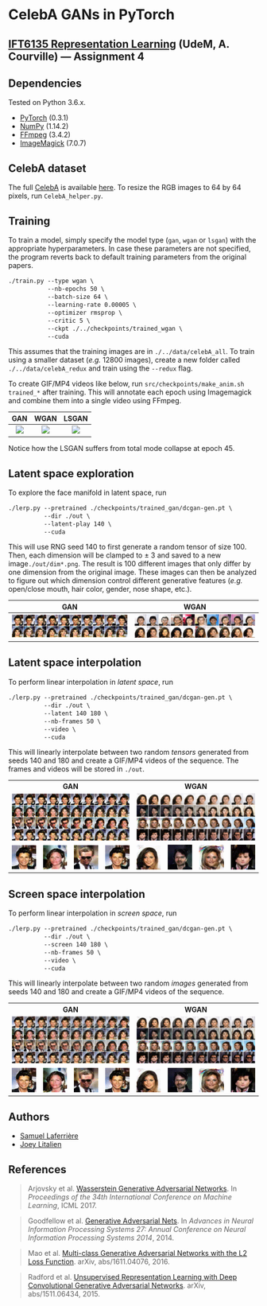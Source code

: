 # CelebA GANs in PyTorch
## [IFT6135 Representation Learning](https://ift6135h18.wordpress.com) (UdeM, A. Courville) &mdash; Assignment 4

## Dependencies
Tested on Python 3.6.x.
* [PyTorch](http://pytorch.org/) (0.3.1)
* [NumPy](http://www.numpy.org/) (1.14.2)
* [FFmpeg](https://www.ffmpeg.org) (3.4.2)
* [ImageMagick](https://www.imagemagick.org/script/index.php) (7.0.7)


## CelebA dataset
The full [CelebA](http://mmlab.ie.cuhk.edu.hk/projects/CelebA.html) is available [here](https://drive.google.com/open?id=1p6WtrxprsjsiedQJkKVoiqvdrP1m9BuF). To resize the RGB images to 64 by 64 pixels, run `CelebA_helper.py`.

## Training
To train a model, simply specify the model type (`gan`, `wgan` or `lsgan`) with the appropriate hyperparameters. In case these parameters are not specified, the program reverts back to default training parameters from the original papers.

```
./train.py --type wgan \
           --nb-epochs 50 \
           --batch-size 64 \
           --learning-rate 0.00005 \
           --optimizer rmsprop \
           --critic 5 \
           --ckpt ./../checkpoints/trained_wgan \
           --cuda
```

This assumes that the training images are in `./../data/celebA_all`. To train using a smaller dataset (*e.g.* 12800 images), create a new folder called `./../data/celebA_redux` and train using the `--redux` flag.

To create GIF/MP4 videos like below, run `src/checkpoints/make_anim.sh trained_*` after training. This will annotate each epoch using Imagemagick and combine them into a single video using FFmpeg.

GAN | WGAN | LSGAN 
:--------------------------------------------:|:------------------------------------------------:|:------------------------------------------------:
![](src/checkpoints/trained_gan/gan_anim.gif) | ![](src/checkpoints/trained_wgan/wgan_anim.gif) | ![](src/checkpoints/trained_lsgan/lsgan_anim.gif)

Notice how the LSGAN suffers from total mode collapse at epoch 45.

## Latent space exploration

To explore the face manifold in latent space, run
```
./lerp.py --pretrained ./checkpoints/trained_gan/dcgan-gen.pt \
          --dir ./out \
          --latent-play 140 \
          --cuda
```

This will use RNG seed 140 to first generate a random tensor of size 100. Then, each dimension will be clamped to &pm; 3 and saved to a new image`./out/dim*.png`. The result is 100 different images that only differ by one dimension from the original image. These images can then be analyzed to figure out which dimension control different generative features (*e.g.* open/close mouth, hair color, gender, nose shape, etc.).

GAN | WGAN
:--------------------------------------------:|:------------------------------------------------:|
![latentexplore-gan](report/imgs/gan_latent_play.png) | ![latentexplore-gan](report/imgs/wgan_latent_play.png)



## Latent space interpolation
To perform linear interpolation in *latent space*, run

```
./lerp.py --pretrained ./checkpoints/trained_gan/dcgan-gen.pt \
          --dir ./out \
          --latent 140 180 \
          --nb-frames 50 \
          --video \
          --cuda
``` 
This will linearly interpolate between two random *tensors* generated from seeds 140 and 180 and create a GIF/MP4 videos of the sequence. The frames and videos will be stored in `./out`.


<table align="center">
  <tr align="center">
    <th colspan=4>GAN</td>
    <th colspan=4>WGAN</td>
  </tr>
  <tr align="center">
    <td colspan=4><img src="report/imgs/gan_latent_lerp.png"></td>
    <td colspan=4><img src="report/imgs/wgan_latent_lerp.png"></td>
  </tr>  
  <tr align="center">
    <td><img src="explore/latent_space/gan/1_gan_latent_lerp.gif"></td>
    <td><img src="explore/latent_space/gan/2_gan_latent_lerp.gif"></td>    
    <td><img src="explore/latent_space/gan/3_gan_latent_lerp.gif"></td>
    <td><img src="explore/latent_space/gan/4_gan_latent_lerp.gif"></td>
    <td><img src="explore/latent_space/wgan/1_wgan_latent_lerp.gif"></td>
    <td><img src="explore/latent_space/wgan/2_wgan_latent_lerp.gif"></td>    
    <td><img src="explore/latent_space/wgan/3_wgan_latent_lerp.gif"></td>
    <td><img src="explore/latent_space/wgan/4_wgan_latent_lerp.gif"></td>
  </tr>
</table>

  
## Screen space interpolation
To perform linear interpolation in *screen space*, run

```
./lerp.py --pretrained ./checkpoints/trained_gan/dcgan-gen.pt \
          --dir ./out \
          --screen 140 180 \
          --nb-frames 50 \
          --video \
          --cuda
``` 
This will linearly interpolate between two random *images* generated from seeds 140 and 180 and create a GIF/MP4 videos of the sequence.

<table align="center">
  <tr align="center">
    <th colspan=4>GAN</td>
    <th colspan=4>WGAN</td>
  </tr>
  <tr align="center">
    <td colspan=4><img src="report/imgs/gan_screen_lerp.png"></td>
    <td colspan=4><img src="report/imgs/wgan_screen_lerp.png"></td>
  </tr>  
  <tr align="center">
    <td><img src="explore/screen_space/gan/1_gan_screen_lerp.gif"></td>
    <td><img src="explore/screen_space/gan/2_gan_screen_lerp.gif"></td>    
    <td><img src="explore/screen_space/gan/3_gan_screen_lerp.gif"></td>
    <td><img src="explore/screen_space/gan/4_gan_screen_lerp.gif"></td>
    <td><img src="explore/screen_space/wgan/1_wgan_screen_lerp.gif"></td>
    <td><img src="explore/screen_space/wgan/2_wgan_screen_lerp.gif"></td>    
    <td><img src="explore/screen_space/wgan/3_wgan_screen_lerp.gif"></td>
    <td><img src="explore/screen_space/wgan/4_wgan_screen_lerp.gif"></td>
  </tr>
</table>

## Authors
* [Samuel Laferrière](https://github.com/samlaf)
* [Joey Litalien](https://github.com/joeylitalien)

## References

>Arjovsky et al. [Wasserstein Generative Adversarial Networks](https://arxiv.org/abs/1701.07875). In *Proceedings of the 34th International Conference on Machine Learning*, ICML 2017.

>Goodfellow et al. [Generative Adversarial Nets](https://arxiv.org/abs/1406.2661). In *Advances in Neural Information
Processing Systems 27: Annual Conference on Neural Information Processing Systems
2014*, 2014.

>Mao et al. [Multi-class Generative Adversarial Networks with the L2 Loss Function](https://arxiv.org/abs/1511.06434). arXiv,  abs/1611.04076, 2016.

>Radford et al. [Unsupervised Representation Learning with Deep Convolutional Generative Adversarial Networks](https://arxiv.org/abs/1511.06434). arXiv, abs/1511.06434, 2015.

